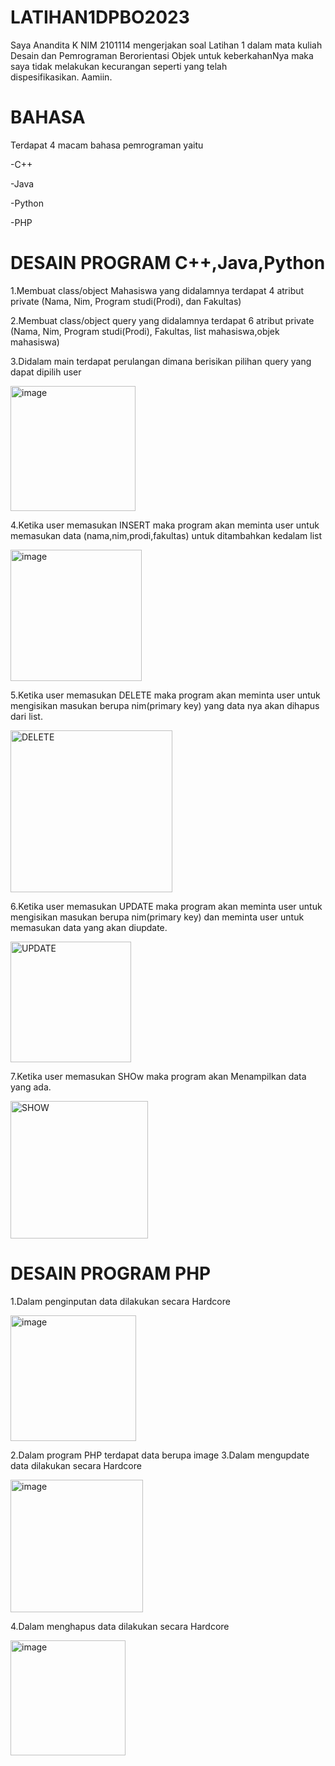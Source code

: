 # LATIHAN1DPBO2023
   Saya Anandita K NIM 2101114 mengerjakan soal Latihan 1 dalam mata kuliah
   Desain dan Pemrograman Berorientasi Objek untuk keberkahanNya maka saya 
   tidak melakukan kecurangan seperti yang telah dispesifikasikan. Aamiin. 
   

# BAHASA
Terdapat 4 macam bahasa pemrograman  yaitu 

-C++

-Java

-Python

-PHP

# DESAIN PROGRAM C++,Java,Python

1.Membuat class/object Mahasiswa yang didalamnya terdapat 4  atribut private (Nama, Nim, Program studi(Prodi), dan Fakultas)

2.Membuat class/object query yang didalamnya terdapat 6  atribut private (Nama, Nim, Program studi(Prodi), Fakultas, list mahasiswa,objek mahasiswa)

3.Didalam main terdapat perulangan dimana berisikan pilihan query yang dapat dipilih user

   <img width="200" alt="image" src="https://user-images.githubusercontent.com/100897554/219076049-8836eb4a-bb6f-4992-9f35-18bdb7cb8f03.png">
   
4.Ketika user memasukan INSERT maka program akan meminta user untuk memasukan data (nama,nim,prodi,fakultas) untuk ditambahkan kedalam list

<img width="210" alt="image" src="https://user-images.githubusercontent.com/100897554/219081384-7504002f-0733-4867-bdb7-3fc9f23bd29c.png">

5.Ketika user memasukan DELETE maka program akan meminta user untuk mengisikan masukan berupa nim(primary key) yang data nya akan dihapus dari list.

<img width="259" alt="DELETE" src="https://user-images.githubusercontent.com/100897554/219084006-234483eb-3cd1-45ed-b6a8-1ea70f24a3db.png">

6.Ketika user memasukan UPDATE maka program akan meminta user untuk mengisikan masukan berupa nim(primary key) dan meminta user untuk memasukan data yang akan diupdate.

<img width="193" alt="UPDATE" src="https://user-images.githubusercontent.com/100897554/219084117-02276008-0a34-4aa5-8f4b-612a85a48c62.png">

7.Ketika user memasukan SHOw maka program akan Menampilkan data yang ada.

<img width="220" alt="SHOW" src="https://user-images.githubusercontent.com/100897554/219084440-051f7f64-fc1d-4d6e-9185-d128f42bc059.png">

# DESAIN PROGRAM PHP
1.Dalam penginputan data dilakukan secara Hardcore 

<img width="201" alt="image" src="https://user-images.githubusercontent.com/100897554/219085637-04878598-357a-41d2-8bac-697385ebfe88.png">

2.Dalam program PHP terdapat data berupa image
3.Dalam mengupdate data dilakukan secara Hardcore 

<img width="212" alt="image" src="https://user-images.githubusercontent.com/100897554/219086891-73e99a35-8f50-4377-95d3-cacb220521dd.png">

4.Dalam menghapus data dilakukan secara Hardcore 

<img width="184" alt="image" src="https://user-images.githubusercontent.com/100897554/219087047-9eb121fd-8d8a-42aa-81ca-9eddb2261a72.png">

